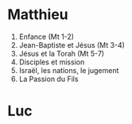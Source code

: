 # Matthieu
1. Enfance (Mt 1-2)
2. Jean-Baptiste et Jésus (Mt 3-4)
3. Jésus et la Torah (Mt 5-7)
4. Disciples et mission
5. Israël, les nations, le jugement
6. La Passion du Fils

# Luc
